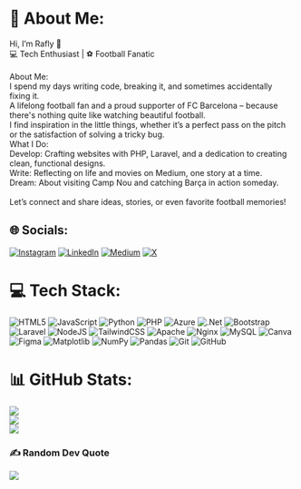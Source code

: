 # 💫 About Me:
Hi, I’m Rafly 👋<br>💻 Tech Enthusiast | ⚽ Football Fanatic <br><br>About Me:<br>I spend my days writing code, breaking it, and sometimes accidentally fixing it.<br>A lifelong football fan and a proud supporter of FC Barcelona – because there's nothing quite like watching beautiful football.<br>I find inspiration in the little things, whether it’s a perfect pass on the pitch or the satisfaction of solving a tricky bug.<br>What I Do:<br>Develop: Crafting websites with PHP, Laravel, and a dedication to creating clean, functional designs.<br>Write: Reflecting on life and movies on Medium, one story at a time.<br>Dream: About visiting Camp Nou and catching Barça in action someday.<br><br>Let’s connect and share ideas, stories, or even favorite football memories!


## 🌐 Socials:
[![Instagram](https://img.shields.io/badge/Instagram-%23E4405F.svg?logo=Instagram&logoColor=white)](https://instagram.com/raflyromeoo) [![LinkedIn](https://img.shields.io/badge/LinkedIn-%230077B5.svg?logo=linkedin&logoColor=white)](https://linkedin.com/in/rafly-romeo) [![Medium](https://img.shields.io/badge/Medium-12100E?logo=medium&logoColor=white)](https://medium.com/@raflyromeo) [![X](https://img.shields.io/badge/X-black.svg?logo=X&logoColor=white)](https://x.com/rafly_23r) 

# 💻 Tech Stack:
![HTML5](https://img.shields.io/badge/html5-%23E34F26.svg?style=flat&logo=html5&logoColor=white) ![JavaScript](https://img.shields.io/badge/javascript-%23323330.svg?style=flat&logo=javascript&logoColor=%23F7DF1E) ![Python](https://img.shields.io/badge/python-3670A0?style=flat&logo=python&logoColor=ffdd54) ![PHP](https://img.shields.io/badge/php-%23777BB4.svg?style=flat&logo=php&logoColor=white) ![Azure](https://img.shields.io/badge/azure-%230072C6.svg?style=flat&logo=microsoftazure&logoColor=white) ![.Net](https://img.shields.io/badge/.NET-5C2D91?style=flat&logo=.net&logoColor=white) ![Bootstrap](https://img.shields.io/badge/bootstrap-%238511FA.svg?style=flat&logo=bootstrap&logoColor=white) ![Laravel](https://img.shields.io/badge/laravel-%23FF2D20.svg?style=flat&logo=laravel&logoColor=white) ![NodeJS](https://img.shields.io/badge/node.js-6DA55F?style=flat&logo=node.js&logoColor=white) ![TailwindCSS](https://img.shields.io/badge/tailwindcss-%2338B2AC.svg?style=flat&logo=tailwind-css&logoColor=white) ![Apache](https://img.shields.io/badge/apache-%23D42029.svg?style=flat&logo=apache&logoColor=white) ![Nginx](https://img.shields.io/badge/nginx-%23009639.svg?style=flat&logo=nginx&logoColor=white) ![MySQL](https://img.shields.io/badge/mysql-4479A1.svg?style=flat&logo=mysql&logoColor=white) ![Canva](https://img.shields.io/badge/Canva-%2300C4CC.svg?style=flat&logo=Canva&logoColor=white) ![Figma](https://img.shields.io/badge/figma-%23F24E1E.svg?style=flat&logo=figma&logoColor=white) ![Matplotlib](https://img.shields.io/badge/Matplotlib-%23ffffff.svg?style=flat&logo=Matplotlib&logoColor=black) ![NumPy](https://img.shields.io/badge/numpy-%23013243.svg?style=flat&logo=numpy&logoColor=white) ![Pandas](https://img.shields.io/badge/pandas-%23150458.svg?style=flat&logo=pandas&logoColor=white) ![Git](https://img.shields.io/badge/git-%23F05033.svg?style=flat&logo=git&logoColor=white) ![GitHub](https://img.shields.io/badge/github-%23121011.svg?style=flat&logo=github&logoColor=white)
# 📊 GitHub Stats:
![](https://github-readme-stats.vercel.app/api?username=raflyr23&theme=dark&hide_border=false&include_all_commits=true&count_private=true)<br/>
![](https://github-readme-streak-stats.herokuapp.com/?user=raflyr23&theme=dark&hide_border=false)<br/>
![](https://github-readme-stats.vercel.app/api/top-langs/?username=raflyr23&theme=dark&hide_border=false&include_all_commits=true&count_private=true&layout=compact)

### ✍️ Random Dev Quote
![](https://quotes-github-readme.vercel.app/api?type=horizontal&theme=radical)

<!-- Proudly created with GPRM ( https://gprm.itsvg.in ) -->
